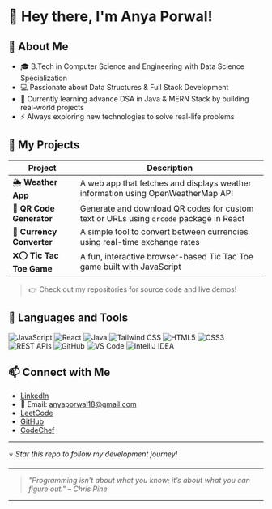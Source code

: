 # 👋 Hey there, I'm Anya Porwal!

## 🚀 About Me
- 🎓 B.Tech in Computer Science and Engineering with Data Science Specialization
- 💻 Passionate about Data Structures & Full Stack Development
- 🌱 Currently learning advance DSA in Java & MERN Stack by building real-world projects
- ⚡ Always exploring new technologies to solve real-life problems

## 💼 My Projects

| Project | Description |
|--------|-------------|
| 🌦️ **Weather App** | A web app that fetches and displays weather information using OpenWeatherMap API |
| 🔳 **QR Code Generator** | Generate and download QR codes for custom text or URLs using `qrcode` package in React |
| 💱 **Currency Converter** | A simple tool to convert between currencies using real-time exchange rates |
| ❌⭕ **Tic Tac Toe Game** | A fun, interactive browser-based Tic Tac Toe game built with JavaScript |

> 👉 Check out my repositories for source code and live demos!

## 🧰 Languages and Tools

![JavaScript](https://img.shields.io/badge/-JavaScript-black?style=flat-square&logo=javascript)
![React](https://img.shields.io/badge/-React-black?style=flat-square&logo=react)
![Java](https://img.shields.io/badge/-Java-black?style=flat-square&logo=java)
![Tailwind CSS](https://img.shields.io/badge/-TailwindCSS-black?style=flat-square&logo=tailwindcss)
![HTML5](https://img.shields.io/badge/-HTML5-black?style=flat-square&logo=html5)
![CSS3](https://img.shields.io/badge/-CSS3-black?style=flat-square&logo=css3)
![REST APIs](https://img.shields.io/badge/-REST%20APIs-black?style=flat-square&logo=api)
![GitHub](https://img.shields.io/badge/-GitHub-black?style=flat-square&logo=github)
![VS Code](https://img.shields.io/badge/-VSCode-black?style=flat-square&logo=visualstudiocode)
![IntelliJ IDEA](https://img.shields.io/badge/-IntelliJ%20IDEA-black?style=flat-square&logo=intellijidea)

## 📫 Connect with Me

- [LinkedIn](https://www.linkedin.com/in/anyaporwal)  
- 📧 Email: anyaporwal18@gmail.com  
- [LeetCode](https://leetcode.com/u/Anyanp/)  
- [GitHub](https://github.com/Anyaporwal)  
- [CodeChef](https://www.codechef.com/users/anyaporwal18)

---

⭐️ _Star this repo to follow my development journey!_

---

> _"Programming isn’t about what you know; it’s about what you can figure out." – Chris Pine_

---
